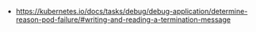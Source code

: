 - https://kubernetes.io/docs/tasks/debug/debug-application/determine-reason-pod-failure/#writing-and-reading-a-termination-message
